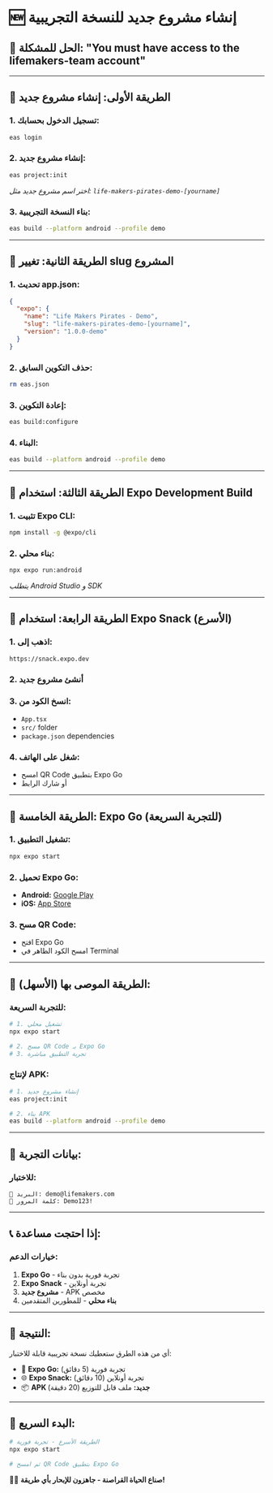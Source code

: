 # 🆕 إنشاء مشروع جديد للنسخة التجريبية

## 🎯 **الحل للمشكلة: "You must have access to the lifemakers-team account"**

---

## 🔧 **الطريقة الأولى: إنشاء مشروع جديد**

### **1. تسجيل الدخول بحسابك:**
```bash
eas login
```

### **2. إنشاء مشروع جديد:**
```bash
eas project:init
```
*اختر اسم مشروع جديد مثل: `life-makers-pirates-demo-[yourname]`*

### **3. بناء النسخة التجريبية:**
```bash
eas build --platform android --profile demo
```

---

## 🔧 **الطريقة الثانية: تغيير slug المشروع**

### **1. تحديث app.json:**
```json
{
  "expo": {
    "name": "Life Makers Pirates - Demo",
    "slug": "life-makers-pirates-demo-[yourname]",
    "version": "1.0.0-demo"
  }
}
```

### **2. حذف التكوين السابق:**
```bash
rm eas.json
```

### **3. إعادة التكوين:**
```bash
eas build:configure
```

### **4. البناء:**
```bash
eas build --platform android --profile demo
```

---

## 🔧 **الطريقة الثالثة: استخدام Expo Development Build**

### **1. تثبيت Expo CLI:**
```bash
npm install -g @expo/cli
```

### **2. بناء محلي:**
```bash
npx expo run:android
```
*يتطلب Android Studio و SDK*

---

## 🔧 **الطريقة الرابعة: استخدام Expo Snack (الأسرع)**

### **1. اذهب إلى:**
```
https://snack.expo.dev
```

### **2. أنشئ مشروع جديد**

### **3. انسخ الكود من:**
- `App.tsx`
- `src/` folder
- `package.json` dependencies

### **4. شغل على الهاتف:**
- امسح QR Code بتطبيق Expo Go
- أو شارك الرابط

---

## 📱 **الطريقة الخامسة: Expo Go (للتجربة السريعة)**

### **1. تشغيل التطبيق:**
```bash
npx expo start
```

### **2. تحميل Expo Go:**
- **Android:** [Google Play](https://play.google.com/store/apps/details?id=host.exp.exponent)
- **iOS:** [App Store](https://apps.apple.com/app/expo-go/id982107779)

### **3. مسح QR Code:**
- افتح Expo Go
- امسح الكود الظاهر في Terminal

---

## 🎯 **الطريقة الموصى بها (الأسهل):**

### **للتجربة السريعة:**
```bash
# 1. تشغيل محلي
npx expo start

# 2. مسح QR Code بـ Expo Go
# 3. تجربة التطبيق مباشرة
```

### **لإنتاج APK:**
```bash
# 1. إنشاء مشروع جديد
eas project:init

# 2. بناء APK
eas build --platform android --profile demo
```

---

## 🔑 **بيانات التجربة:**

### **للاختبار:**
```
📧 البريد: demo@lifemakers.com
🔑 كلمة المرور: Demo123!
```

---

## 📞 **إذا احتجت مساعدة:**

### **خيارات الدعم:**
1. **Expo Go** - تجربة فورية بدون بناء
2. **Expo Snack** - تجربة أونلاين
3. **مشروع جديد** - APK مخصص
4. **بناء محلي** - للمطورين المتقدمين

---

## 🎉 **النتيجة:**

أي من هذه الطرق ستعطيك نسخة تجريبية قابلة للاختبار:

- 📱 **Expo Go:** تجربة فورية (5 دقائق)
- 🌐 **Expo Snack:** تجربة أونلاين (10 دقائق)  
- 📦 **APK جديد:** ملف قابل للتوزيع (20 دقيقة)

---

## 🚀 **البدء السريع:**

```bash
# الطريقة الأسرع - تجربة فورية
npx expo start

# ثم امسح QR Code بتطبيق Expo Go
```

🏴‍☠️ **صناع الحياة القراصنة - جاهزون للإبحار بأي طريقة!**
